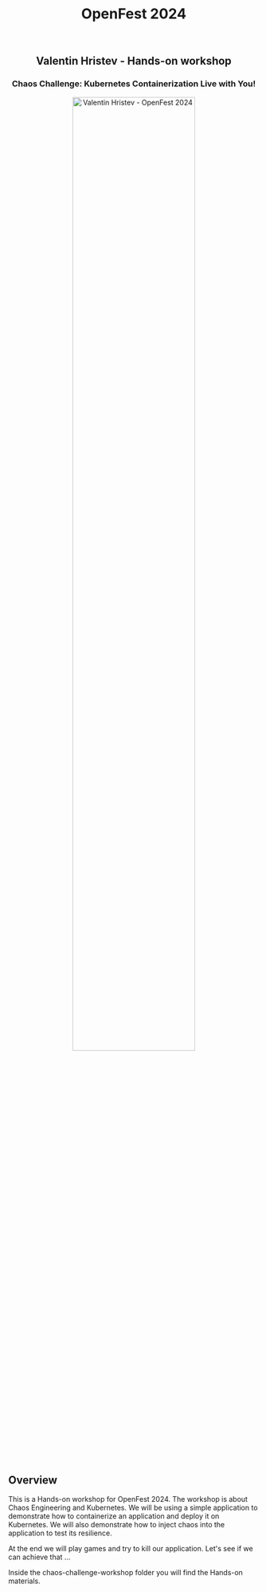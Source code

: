 

<div align="center">
  <h1 align="center">OpenFest 2024</h1>
  <br/>
  <h2 align="center">Valentin Hristev - Hands-on workshop</h2>
  <h3 align="center">Chaos Challenge: Kubernetes Containerization Live with You!</h3>

  <picture>
    <img src="./img/vh-openfest2024.jpeg" alt="Valentin Hristev - OpenFest 2024" width=70%>
  </picture>
</div>

## Overview

This is a Hands-on workshop for OpenFest 2024. The workshop is about Chaos
Engineering and Kubernetes. We will be using a simple application to demonstrate
how to containerize an application and deploy it on Kubernetes. We will also
demonstrate how to inject chaos into the application to test its resilience.

At the end we will play games and try to kill our application. Let's see if we
can achieve that ...

Inside the chaos-challenge-workshop folder you will find the Hands-on materials.
